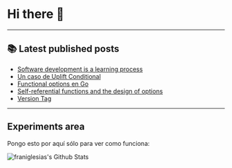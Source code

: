 # Hi there 👋

<!--
**franiglesias/franiglesias** is a ✨ _special_ ✨ repository because its `README.md` (this file) appears on your GitHub profile.

Here are some ideas to get you started:

- 🔭 I’m currently working on ...
- 🌱 I’m currently learning ...
- 👯 I’m looking to collaborate on ...
- 🤔 I’m looking for help with ...
- 💬 Ask me about ...
- 📫 How to reach me: ...
- 😄 Pronouns: ...
- ⚡ Fun fact: ...
-->


---

## 📚 Latest published posts
<!-- TB-FEED:START -->
- [Software development is a learning process](https://franiglesias.github.io/Software-development-is-a-learning-process/)
- [Un caso de Uplift Conditional](https://franiglesias.github.io/a_case_for_uplift_conditional/)
- [Functional options en Go](https://franiglesias.github.io/Functional-options-en-Go/)
- [Self-referential functions and the design of options](https://franiglesias.github.io/Self-referential-functions-and-the-design-of-options/)
- [Version Tag](https://franiglesias.github.io/Version-Tag/)
<!-- TB-FEED:END -->


---

## Experiments area

Pongo esto por aquí sólo para ver como funciona:

<img alt="franiglesias's Github Stats" src="https://github-readme-stats.vercel.app/api?username=franiglesias&show_icons=true&hide_border=true" />
